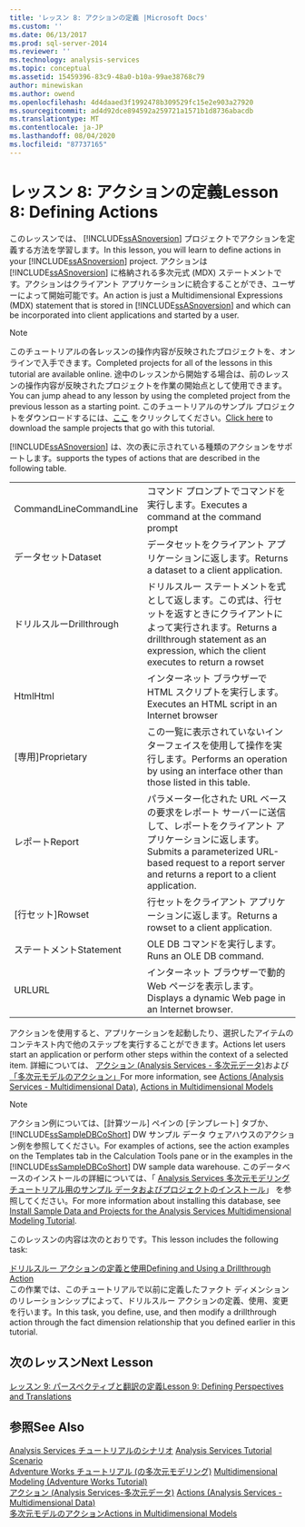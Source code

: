 ```yaml
---
title: 'レッスン 8: アクションの定義 |Microsoft Docs'
ms.custom: ''
ms.date: 06/13/2017
ms.prod: sql-server-2014
ms.reviewer: ''
ms.technology: analysis-services
ms.topic: conceptual
ms.assetid: 15459396-83c9-48a0-b10a-99ae38768c79
author: minewiskan
ms.author: owend
ms.openlocfilehash: 4d4daaed3f1992478b309529fc15e2e903a27920
ms.sourcegitcommit: ad4d92dce894592a259721a1571b1d8736abacdb
ms.translationtype: MT
ms.contentlocale: ja-JP
ms.lasthandoff: 08/04/2020
ms.locfileid: "87737165"
---
```

# <a name="lesson-8-defining-actions"></a><span data-ttu-id="78a9a-102">レッスン 8: アクションの定義</span><span class="sxs-lookup"><span data-stu-id="78a9a-102">Lesson 8: Defining Actions</span></span>
  <span data-ttu-id="78a9a-103">このレッスンでは、 [!INCLUDE[ssASnoversion](../includes/ssasnoversion-md.md)] プロジェクトでアクションを定義する方法を学習します。</span><span class="sxs-lookup"><span data-stu-id="78a9a-103">In this lesson, you will learn to define actions in your [!INCLUDE[ssASnoversion](../includes/ssasnoversion-md.md)] project.</span></span> <span data-ttu-id="78a9a-104">アクションは [!INCLUDE[ssASnoversion](../includes/ssasnoversion-md.md)] に格納される多次元式 (MDX) ステートメントです。アクションはクライアント アプリケーションに統合することができ、ユーザーによって開始可能です。</span><span class="sxs-lookup"><span data-stu-id="78a9a-104">An action is just a Multidimensional Expressions (MDX) statement that is stored in [!INCLUDE[ssASnoversion](../includes/ssasnoversion-md.md)] and which can be incorporated into client applications and started by a user.</span></span>  
  
> [!NOTE]  
>  <span data-ttu-id="78a9a-105">このチュートリアルの各レッスンの操作内容が反映されたプロジェクトを、オンラインで入手できます。</span><span class="sxs-lookup"><span data-stu-id="78a9a-105">Completed projects for all of the lessons in this tutorial are available online.</span></span> <span data-ttu-id="78a9a-106">途中のレッスンから開始する場合は、前のレッスンの操作内容が反映されたプロジェクトを作業の開始点として使用できます。</span><span class="sxs-lookup"><span data-stu-id="78a9a-106">You can jump ahead to any lesson by using the completed project from the previous lesson as a starting point.</span></span> <span data-ttu-id="78a9a-107">このチュートリアルのサンプル プロジェクトをダウンロードするには、[ここ](https://go.microsoft.com/fwlink/?LinkID=221866) をクリックしてください。</span><span class="sxs-lookup"><span data-stu-id="78a9a-107">[Click here](https://go.microsoft.com/fwlink/?LinkID=221866) to download the sample projects that go with this tutorial.</span></span>  
  
 [!INCLUDE[ssASnoversion](../includes/ssasnoversion-md.md)] <span data-ttu-id="78a9a-108">は、次の表に示されている種類のアクションをサポートします。</span><span class="sxs-lookup"><span data-stu-id="78a9a-108">supports the types of actions that are described in the following table.</span></span>  
  
|||  
|-|-|  
|<span data-ttu-id="78a9a-109">CommandLine</span><span class="sxs-lookup"><span data-stu-id="78a9a-109">CommandLine</span></span>|<span data-ttu-id="78a9a-110">コマンド プロンプトでコマンドを実行します。</span><span class="sxs-lookup"><span data-stu-id="78a9a-110">Executes a command at the command prompt</span></span>|  
|<span data-ttu-id="78a9a-111">データセット</span><span class="sxs-lookup"><span data-stu-id="78a9a-111">Dataset</span></span>|<span data-ttu-id="78a9a-112">データセットをクライアント アプリケーションに返します。</span><span class="sxs-lookup"><span data-stu-id="78a9a-112">Returns a dataset to a client application.</span></span>|  
|<span data-ttu-id="78a9a-113">ドリルスルー</span><span class="sxs-lookup"><span data-stu-id="78a9a-113">Drillthrough</span></span>|<span data-ttu-id="78a9a-114">ドリルスルー ステートメントを式として返します。この式は、行セットを返すときにクライアントによって実行されます。</span><span class="sxs-lookup"><span data-stu-id="78a9a-114">Returns a drillthrough statement as an expression, which the client executes to return a rowset</span></span>|  
|<span data-ttu-id="78a9a-115">Html</span><span class="sxs-lookup"><span data-stu-id="78a9a-115">Html</span></span>|<span data-ttu-id="78a9a-116">インターネット ブラウザーで HTML スクリプトを実行します。</span><span class="sxs-lookup"><span data-stu-id="78a9a-116">Executes an HTML script in an Internet browser</span></span>|  
|<span data-ttu-id="78a9a-117">[専用]</span><span class="sxs-lookup"><span data-stu-id="78a9a-117">Proprietary</span></span>|<span data-ttu-id="78a9a-118">この一覧に表示されていないインターフェイスを使用して操作を実行します。</span><span class="sxs-lookup"><span data-stu-id="78a9a-118">Performs an operation by using an interface other than those listed in this table.</span></span>|  
|<span data-ttu-id="78a9a-119">レポート</span><span class="sxs-lookup"><span data-stu-id="78a9a-119">Report</span></span>|<span data-ttu-id="78a9a-120">パラメーター化された URL ベースの要求をレポート サーバーに送信して、レポートをクライアント アプリケーションに返します。</span><span class="sxs-lookup"><span data-stu-id="78a9a-120">Submits a parameterized URL-based request to a report server and returns a report to a client application.</span></span>|  
|<span data-ttu-id="78a9a-121">[行セット]</span><span class="sxs-lookup"><span data-stu-id="78a9a-121">Rowset</span></span>|<span data-ttu-id="78a9a-122">行セットをクライアント アプリケーションに返します。</span><span class="sxs-lookup"><span data-stu-id="78a9a-122">Returns a rowset to a client application.</span></span>|  
|<span data-ttu-id="78a9a-123">ステートメント</span><span class="sxs-lookup"><span data-stu-id="78a9a-123">Statement</span></span>|<span data-ttu-id="78a9a-124">OLE DB コマンドを実行します。</span><span class="sxs-lookup"><span data-stu-id="78a9a-124">Runs an OLE DB command.</span></span>|  
|<span data-ttu-id="78a9a-125">URL</span><span class="sxs-lookup"><span data-stu-id="78a9a-125">URL</span></span>|<span data-ttu-id="78a9a-126">インターネット ブラウザーで動的 Web ページを表示します。</span><span class="sxs-lookup"><span data-stu-id="78a9a-126">Displays a dynamic Web page in an Internet browser.</span></span>|  
  
 <span data-ttu-id="78a9a-127">アクションを使用すると、アプリケーションを起動したり、選択したアイテムのコンテキスト内で他のステップを実行することができます。</span><span class="sxs-lookup"><span data-stu-id="78a9a-127">Actions let users start an application or perform other steps within the context of a selected item.</span></span> <span data-ttu-id="78a9a-128">詳細については、 [アクション &#40;Analysis Services - 多次元データ&#41;](multidimensional-models/actions-analysis-services-multidimensional-data.md)および [「多次元モデルのアクション」](multidimensional-models/actions-in-multidimensional-models.md)</span><span class="sxs-lookup"><span data-stu-id="78a9a-128">For more information, see [Actions &#40;Analysis Services - Multidimensional Data&#41;](multidimensional-models/actions-analysis-services-multidimensional-data.md), [Actions in Multidimensional Models](multidimensional-models/actions-in-multidimensional-models.md)</span></span>  
  
> [!NOTE]  
>  <span data-ttu-id="78a9a-129">アクション例については、[計算ツール] ペインの [テンプレート] タブか、 [!INCLUDE[ssSampleDBCoShort](../includes/sssampledbcoshort-md.md)] DW サンプル データ ウェアハウスのアクション例を参照してください。</span><span class="sxs-lookup"><span data-stu-id="78a9a-129">For examples of actions, see the action examples on the Templates tab in the Calculation Tools pane or in the examples in the [!INCLUDE[ssSampleDBCoShort](../includes/sssampledbcoshort-md.md)] DW sample data warehouse.</span></span> <span data-ttu-id="78a9a-130">このデータベースのインストールの詳細については、「 [Analysis Services 多次元モデリング チュートリアル用のサンプル データおよびプロジェクトのインストール](install-sample-data-and-projects.md)」 を参照してください。</span><span class="sxs-lookup"><span data-stu-id="78a9a-130">For more information about installing this database, see [Install Sample Data and Projects for the Analysis Services Multidimensional Modeling Tutorial](install-sample-data-and-projects.md).</span></span>  
  
 <span data-ttu-id="78a9a-131">このレッスンの内容は次のとおりです。</span><span class="sxs-lookup"><span data-stu-id="78a9a-131">This lesson includes the following task:</span></span>  
  
 [<span data-ttu-id="78a9a-132">ドリルスルー アクションの定義と使用</span><span class="sxs-lookup"><span data-stu-id="78a9a-132">Defining and Using a Drillthrough Action</span></span>](lesson-8-1-defining-and-using-a-drillthrough-action.md)  
 <span data-ttu-id="78a9a-133">この作業では、このチュートリアルで以前に定義したファクト ディメンションのリレーションシップによって、ドリルスルー アクションの定義、使用、変更を行います。</span><span class="sxs-lookup"><span data-stu-id="78a9a-133">In this task, you define, use, and then modify a drillthrough action through the fact dimension relationship that you defined earlier in this tutorial.</span></span>  
  
## <a name="next-lesson"></a><span data-ttu-id="78a9a-134">次のレッスン</span><span class="sxs-lookup"><span data-stu-id="78a9a-134">Next Lesson</span></span>  
 [<span data-ttu-id="78a9a-135">レッスン 9: パースペクティブと翻訳の定義</span><span class="sxs-lookup"><span data-stu-id="78a9a-135">Lesson 9: Defining Perspectives and Translations</span></span>](lesson-9-defining-perspectives-and-translations.md)  
  
## <a name="see-also"></a><span data-ttu-id="78a9a-136">参照</span><span class="sxs-lookup"><span data-stu-id="78a9a-136">See Also</span></span>  
 <span data-ttu-id="78a9a-137">[Analysis Services チュートリアルのシナリオ](analysis-services-tutorial-scenario.md) </span><span class="sxs-lookup"><span data-stu-id="78a9a-137">[Analysis Services Tutorial Scenario](analysis-services-tutorial-scenario.md) </span></span>  
 <span data-ttu-id="78a9a-138">[Adventure Works チュートリアル &#40;の多次元モデリング&#41;](multidimensional-modeling-adventure-works-tutorial.md) </span><span class="sxs-lookup"><span data-stu-id="78a9a-138">[Multidimensional Modeling &#40;Adventure Works Tutorial&#41;](multidimensional-modeling-adventure-works-tutorial.md) </span></span>  
 <span data-ttu-id="78a9a-139">[アクション &#40;Analysis Services-多次元データ&#41;](multidimensional-models/actions-analysis-services-multidimensional-data.md) </span><span class="sxs-lookup"><span data-stu-id="78a9a-139">[Actions &#40;Analysis Services - Multidimensional Data&#41;](multidimensional-models/actions-analysis-services-multidimensional-data.md) </span></span>  
 [<span data-ttu-id="78a9a-140">多次元モデルのアクション</span><span class="sxs-lookup"><span data-stu-id="78a9a-140">Actions in Multidimensional Models</span></span>](multidimensional-models/actions-in-multidimensional-models.md)  
  
  
